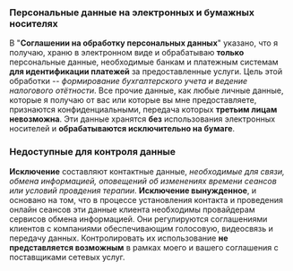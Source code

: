 ### Персональные данные на электронных и бумажных носителях

В "**Соглашении на обработку персональных данных**" указано, что я получаю, храню в электронном виде и обрабатываю **только** персональные данные, необходимые банкам и платежным системам **для идентификации платежей** за предоставленные услуги. Цель этой обработки -- _формирование бухгалтерского учета и ведение налогового отётности_. Все прочие данные, как любые личные данные, которые я получаю от вас или которые вы мне предоставляете, признаются конфиденциальными, передача которых **третьим лицам невозможна**. Эти данные хранятся **без** использования электронных носителей и **обрабатываются исключительно на бумаге**.

### Недоступные для контроля данные

**Исключение** составляют контактные данные, _необходимые для связи, обмена информацией, оповещений об изменениях времени сеансов или условий провдения терапии_. **Исключение вынужденное**, и основано на том, что в процессе установления контакта и проведения онлайн сеансов эти данные клиента необходимы провайдерам сервисов обмена информацией. Они регулируются соглашениями клиентов с компаниями обеспечивающим голосовую, видеосвязь и передачу данных. Контролировать их использование **не представляется возможным** в рамках моего и вашего соглашения с поставщиками сетевых услуг.
